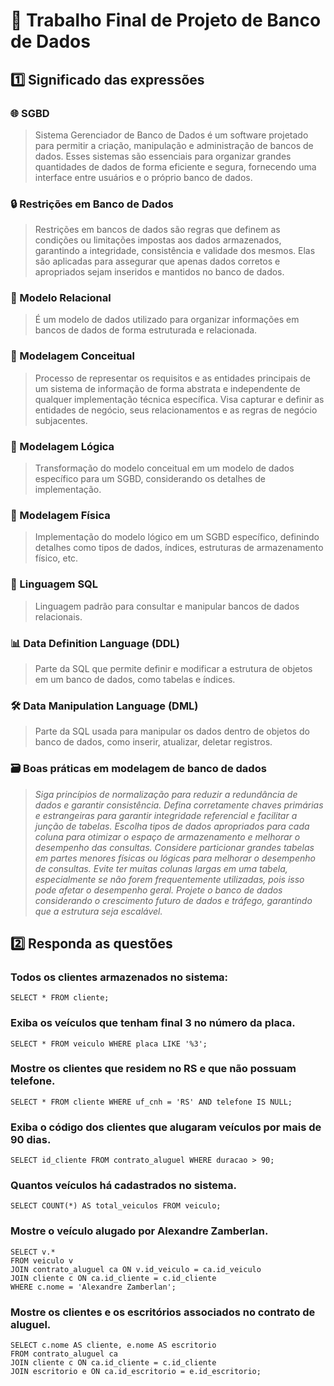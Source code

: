 # 🎲 Trabalho Final de Projeto de Banco de Dados

## 1️⃣ Significado das expressões 

###	🌐 SGBD
> Sistema Gerenciador de Banco de Dados é um software projetado para permitir a criação, manipulação e administração de bancos de dados. Esses sistemas são essenciais para organizar grandes quantidades de dados de forma eficiente e segura, fornecendo uma interface entre usuários e o próprio banco de dados.

###	🔒 Restrições em Banco de Dados
> Restrições em bancos de dados são regras que definem as condições ou limitações impostas aos dados armazenados, garantindo a integridade, consistência e validade dos mesmos. Elas são aplicadas para assegurar que apenas dados corretos e apropriados sejam inseridos e mantidos no banco de dados. 

###	🔗 Modelo Relacional
> É um modelo de dados utilizado para organizar informações em bancos de dados de forma estruturada e relacionada.


###	🧩 Modelagem Conceitual
> Processo de representar os requisitos e as entidades principais de um sistema de informação de forma abstrata e independente de qualquer implementação técnica específica. Visa capturar e definir as entidades de negócio, seus relacionamentos e as regras de negócio subjacentes.
 
 
###	🧠 Modelagem Lógica
> Transformação do modelo conceitual em um modelo de dados específico para um SGBD, considerando os detalhes de implementação.

###	🔬 Modelagem Física
> Implementação do modelo lógico em um SGBD específico, definindo detalhes como tipos de dados, índices, estruturas de armazenamento físico, etc.

###	💾 Linguagem SQL
> Linguagem padrão para consultar e manipular bancos de dados relacionais.

###	📊 Data Definition Language (DDL)
> Parte da SQL que permite definir e modificar a estrutura de objetos em um banco de dados, como tabelas e índices.

###	🛠️ Data Manipulation Language (DML)
> Parte da SQL usada para manipular os dados dentro de objetos do banco de dados, como inserir, atualizar, deletar registros.

###	🗃️ Boas práticas em modelagem de banco de dados
> *Siga princípios de normalização para reduzir a redundância de dados e garantir consistência.*
> *Defina corretamente chaves primárias e estrangeiras para garantir integridade referencial e facilitar a junção de tabelas.*
> *Escolha tipos de dados apropriados para cada coluna para otimizar o espaço de armazenamento e melhorar o desempenho das consultas.*
> *Considere particionar grandes tabelas em partes menores físicas ou lógicas para melhorar o desempenho de consultas.*
> *Evite ter muitas colunas largas em uma tabela, especialmente se não forem frequentemente utilizadas, pois isso pode afetar o desempenho geral.*
> *Projete o banco de dados considerando o crescimento futuro de dados e tráfego, garantindo que a estrutura seja escalável.*


## 2️⃣ Responda as questões

### Todos os clientes armazenados no sistema:
	
 	SELECT * FROM cliente;	

### Exiba os veículos que tenham final 3 no número da placa.
	SELECT * FROM veiculo WHERE placa LIKE '%3';

### Mostre os clientes que residem no RS e que não possuam telefone.
	SELECT * FROM cliente WHERE uf_cnh = 'RS' AND telefone IS NULL;

### Exiba o código dos clientes que alugaram veículos por mais de 90 dias.
	SELECT id_cliente FROM contrato_aluguel WHERE duracao > 90;

### Quantos veículos há cadastrados no sistema.
	SELECT COUNT(*) AS total_veiculos FROM veiculo;
 
### Mostre o veículo alugado por Alexandre Zamberlan.
	SELECT v.* 
	FROM veiculo v
	JOIN contrato_aluguel ca ON v.id_veiculo = ca.id_veiculo
	JOIN cliente c ON ca.id_cliente = c.id_cliente
	WHERE c.nome = 'Alexandre Zamberlan';

### Mostre os clientes e os escritórios associados no contrato de aluguel.
	SELECT c.nome AS cliente, e.nome AS escritorio
	FROM contrato_aluguel ca
	JOIN cliente c ON ca.id_cliente = c.id_cliente
	JOIN escritorio e ON ca.id_escritorio = e.id_escritorio;
